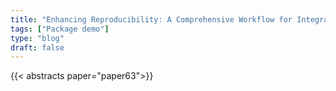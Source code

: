 ```yaml
---
title: "Enhancing Reproducibility: A Comprehensive Workflow for Integrating and Visualizing Biological Networks"
tags: ["Package demo"]
type: "blog"
draft: false
---
```


{{< abstracts paper="paper63">}}


